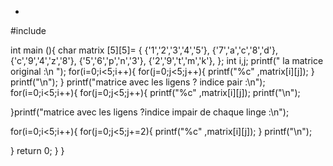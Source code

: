 - 

<!---
moundjed/moundjed is a ✨ special ✨ repository because its `README.md` (this file) appears on your GitHub profile.
You can click the Preview link to take a look at your changes.
--->#include <stdio.h>
int main (){
 char matrix [5][5]= {
  {'1','2','3','4','5'},
  {'7','a','c','8','d'},
  {'c','9','4','z','8'},
  {'5','6','p','n','3'},
  {'2','9','t','m','k'},
 };
 int i,j;
 printf(" la matrice original :\n ");
 for(i=0;i<5;i++){
   for(j=0;j<5;j++){
    printf("%c" ,matrix[i][j]);
   }
   printf("\n");
 }
 printf("matrice avec les ligens ? indice pair :\n");
  for(i=0;i<5;i++){
   for(j=0;j<5;j++){
    printf("%c" ,matrix[i][j]);
   printf("\n");
 
}printf("matrice avec les ligens ?indice impair de chaque linge :\n");
 
  for(i=0;i<5;i++){
   for(j=0;j<5;j+=2){
    printf("%c" ,matrix[i][j]);
   }
   printf("\n");
   
 }
  return 0;
}
}
